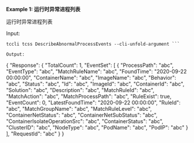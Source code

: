 **Example 1: 运行时异常进程列表**

运行时异常进程列表

Input: 

```
tccli tcss DescribeAbnormalProcessEvents --cli-unfold-argument ```

Output: 
```
{
    "Response": {
        "TotalCount": 1,
        "EventSet": [
            {
                "ProcessPath": "abc",
                "EventType": "abc",
                "MatchRuleName": "abc",
                "FoundTime": "2020-09-22 00:00:00",
                "ContainerName": "abc",
                "ImageName": "abc",
                "Behavior": "abc",
                "Status": "abc",
                "Id": "abc",
                "ImageId": "abc",
                "ContainerId": "abc",
                "Solution": "abc",
                "Description": "abc",
                "MatchRuleId": "abc",
                "MatchAction": "abc",
                "MatchProcessPath": "abc",
                "RuleExist": true,
                "EventCount": 0,
                "LatestFoundTime": "2020-09-22 00:00:00",
                "RuleId": "abc",
                "MatchGroupName": "abc",
                "MatchRuleLevel": "abc",
                "ContainerNetStatus": "abc",
                "ContainerNetSubStatus": "abc",
                "ContainerIsolateOperationSrc": "abc",
                "ContainerStatus": "abc",
                "ClusterID": "abc",
                "NodeType": "abc",
                "PodName": "abc",
                "PodIP": "abc"
            }
        ],
        "RequestId": "abc"
    }
}
```

